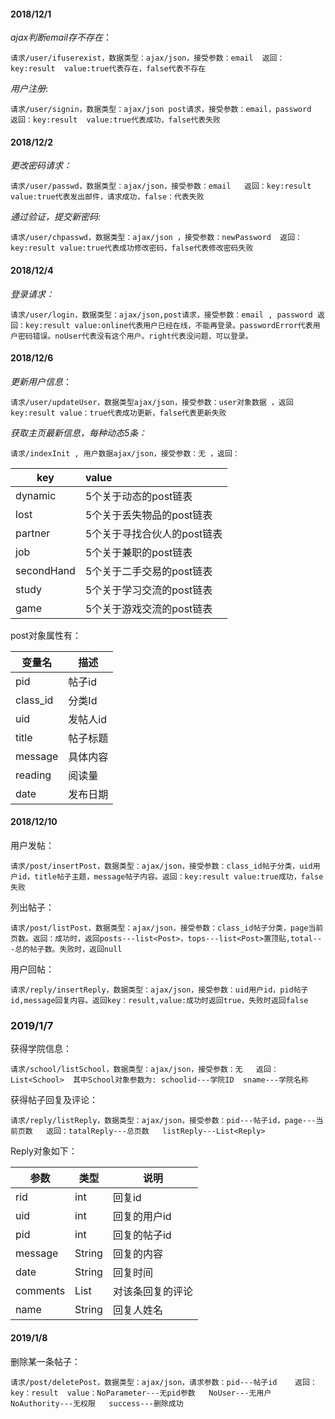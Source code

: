 #### 2018/12/1

*ajax判断email存不存在*：  

`请求/user/ifuserexist，数据类型：ajax/json，接受参数：email  返回：key:result  value:true代表存在，false代表不存在`

*用户注册*:  

`请求/user/signin，数据类型：ajax/json post请求，接受参数：email，password   返回：key:result  value:true代表成功，false代表失败  `

#### 2018/12/2

*更改密码请求：*   

 `请求/user/passwd，数据类型：ajax/json，接受参数：email   返回：key:result value:true代表发出邮件，请求成功，false：代表失败`

*通过验证，提交新密码:*  

`请求/user/chpasswd，数据类型：ajax/json ，接受参数：newPassword  返回：key:result value:true代表成功修改密码，false代表修改密码失败`

#### 2018/12/4

*登录请求：*  

`请求/user/login，数据类型：ajax/json,post请求，接受参数：email , password 返回：key:result value:online代表用户已经在线，不能再登录。passwordError代表用户密码错误。noUser代表没有这个用户。right代表没问题，可以登录。`

#### 2018/12/6

*更新用户信息*：

`请求/user/updateUser，数据类型ajax/json，接受参数：user对象数据 ，返回key:result value：true代表成功更新，false代表更新失败`

*获取主页最新信息，每种动态5条：*

`请求/indexInit , 用户数据ajax/json，接受参数：无 ，返回：`

| key        | value                       |
| ---------- | :-------------------------- |
| dynamic    | 5个关于动态的post链表       |
| lost       | 5个关于丢失物品的post链表   |
| partner    | 5个关于寻找合伙人的post链表 |
| job        | 5个关于兼职的post链表       |
| secondHand | 5个关于二手交易的post链表   |
| study      | 5个关于学习交流的post链表   |
| game       | 5个关于游戏交流的post链表   |

post对象属性有：

| 变量名   | 描述     |
| -------- | -------- |
| pid      | 帖子id   |
| class_id | 分类Id   |
| uid      | 发帖人id |
| title    | 帖子标题 |
| message  | 具体内容 |
| reading  | 阅读量   |
| date     | 发布日期 |

#### 2018/12/10

用户发帖：

`请求/post/insertPost，数据类型：ajax/json，接受参数：class_id帖子分类，uid用户id，title帖子主题，message帖子内容。返回：key:result value:true成功，false失败`

列出帖子：

`请求/post/listPost，数据类型：ajax/json，接受参数：class_id帖子分类，page当前页数。返回：成功时，返回posts---list<Post>，tops---list<Post>置顶贴,total---总的帖子数。失败时，返回null`

用户回帖：

`请求/reply/insertReply，数据类型：ajax/json，接受参数：uid用户id，pid帖子id,message回复内容。返回key：result,value:成功时返回true，失败时返回false`



### 2019/1/7

获得学院信息：

`请求/school/listSchool，数据类型：ajax/json，接受参数：无   返回：List<School>  其中School对象参数为: schoolid---学院ID  sname---学院名称`

获得帖子回复及评论：

`请求/reply/listReply，数据类型：ajax/json，接受参数：pid---帖子id，page---当前页数   返回：tatalReply---总页数   listReply---List<Reply>`

Reply对象如下：

| 参数     | 类型          | 说明             |
| -------- | ------------- | ---------------- |
| rid      | int           | 回复id           |
| uid      | int           | 回复的用户id     |
| pid      | int           | 回复的帖子id     |
| message  | String        | 回复的内容       |
| date     | String        | 回复时间         |
| comments | List<Comment> | 对该条回复的评论 |
| name     | String        | 回复人姓名       |

#### 2019/1/8

删除某一条帖子：

`请求/post/deletePost，数据类型：ajax/json，请求参数：pid---帖子id    返回：key：result  value：NoParameter---无pid参数   NoUser---无用户  NoAuthority---无权限   success---删除成功 `  

